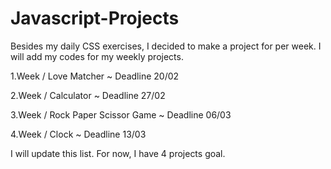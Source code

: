 # Javascript-Projects
Besides my daily CSS exercises, I decided to make a project for per week. I will add my codes for my weekly projects. 


1.Week / Love Matcher ~ Deadline 20/02


2.Week / Calculator ~ Deadline  27/02


3.Week / Rock Paper Scissor Game  ~ Deadline 06/03


4.Week / Clock  ~ Deadline 13/03


I will update this list. For now, I have 4 projects goal.
